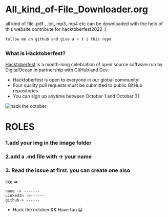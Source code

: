 # All_kind_of-File_Downloader.org
all kind of file .pdf , .txt,.mp3,.mp4 etc can be downloaded with the help of this website
contribute for hacktoberfest2022 :) 
```
follow me on github and give a ⭐ t i this repo
```

### What is Hacktoberfest?

[Hacktoberfest](https://hacktoberfest.digitalocean.com) is a month-long celebration of open source software run by DigitalOcean in partnership with GitHub and Dev.

- Hacktoberfest is open to everyone in our global community!
- Four quality pull requests must be submitted to public GitHub repositories.
- You can sign up anytime between October 1 and October 31.

![hack the october](https://github.blog/wp-content/uploads/2022/10/hacktoberfestbanner.jpeg?resize=1200%2C630)

# ROLES
### 1.add your img in the image folder 
### 2.add a .md file with -> your name 
### 3. Read the issue at first. you can create one also 
like ➡
```
name -> -------
LinkedIn ->------
github-> ------
```
- Hack the october && Have fun 😀
